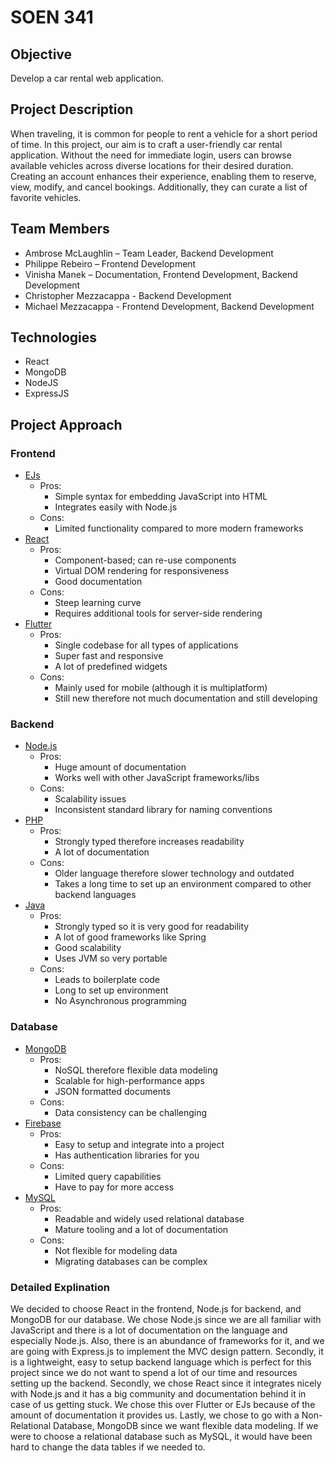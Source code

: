 <H1>SOEN 341</H1>
<h2>Objective</h2>
Develop a car rental web application.
<h2>Project Description</h2>
<p>When traveling, it is common for people to rent a vehicle for a short period of time. In this project, our aim is to craft a user-friendly car rental application. Without the need for immediate login, users can browse available vehicles across diverse locations for their desired duration. Creating an account enhances their experience, enabling them to reserve, view, modify, and cancel bookings. Additionally, they can curate a list of favorite vehicles.</p>
<h2>Team Members</h2>
<ul>
  <li>Ambrose McLaughlin – Team Leader, Backend Development</li>
  <li>Philippe Rebeiro – Frontend Development</li>
  <li>Vinisha Manek – Documentation, Frontend Development, Backend Development</li>
  <li>Christopher Mezzacappa - Backend Development</li>
  <li>Michael Mezzacappa - Frontend Development, Backend Development</li>
</ul>
<h2>Technologies</h2>
<ul>
  <li>React</li>
  <li>MongoDB</li>
  <li>NodeJS</li>
  <li>ExpressJS</li>
</ul>

<h2>Project Approach</h3>

  <h3><strong>Frontend</strong></h3>
  <ul>
    <li><u>EJs</u>
      <ul>
        <li>Pros:
          <ul>
            <li>Simple syntax for embedding JavaScript into HTML</li>
            <li>Integrates easily with Node.js</li>
          </ul>
        </li>
        <li>Cons:
          <ul>
            <li>Limited functionality compared to more modern frameworks</li>
          </ul>
        </li>
      </ul>
    </li>
    <li><u>React</u>
      <ul>
        <li>Pros:
          <ul>
            <li>Component-based; can re-use components</li>
            <li>Virtual DOM rendering for responsiveness</li>
            <li>Good documentation</li>
          </ul>
        </li>
        <li>Cons:
          <ul>
            <li>Steep learning curve</li>
            <li>Requires additional tools for server-side rendering</li>
          </ul>
        </li>
      </ul>
    </li>
    <li><u>Flutter</u>
      <ul>
        <li>Pros:
          <ul>
            <li>Single codebase for all types of applications</li>
            <li>Super fast and responsive</li>
            <li>A lot of predefined widgets</li>
          </ul>
        </li>
        <li>Cons:
          <ul>
            <li>Mainly used for mobile (although it is multiplatform)</li>
            <li>Still new therefore not much documentation and still developing</li>
          </ul>
        </li>
      </ul>
    </li>
  </ul>

  <h3><strong>Backend</strong></h3>
  <ul>
    <li><u>Node.js</u>
      <ul>
        <li>Pros:
          <ul>
            <li>Huge amount of documentation</li>
            <li>Works well with other JavaScript frameworks/libs</li>
          </ul>
        </li>
        <li>Cons:
          <ul>
            <li>Scalability issues</li>
            <li>Inconsistent standard library for naming conventions</li>
          </ul>
        </li>
      </ul>
    </li>
    <li><u>PHP</u>
      <ul>
        <li>Pros:
          <ul>
            <li>Strongly typed therefore increases readability</li>
            <li>A lot of documentation</li>
          </ul>
        </li>
        <li>Cons:
          <ul>
            <li>Older language therefore slower technology and outdated</li>
            <li>Takes a long time to set up an environment compared to other backend languages</li>
          </ul>
        </li>
      </ul>
    </li>
    <li><u>Java</u>
      <ul>
        <li>Pros:
          <ul>
            <li>Strongly typed so it is very good for readability</li>
            <li>A lot of good frameworks like Spring</li>
            <li>Good scalability</li>
            <li>Uses JVM so very portable</li>
          </ul>
        </li>
        <li>Cons:
          <ul>
            <li>Leads to boilerplate code</li>
            <li>Long to set up environment</li>
            <li>No Asynchronous programming</li>
          </ul>
        </li>
      </ul>
    </li>
  </ul>

  <h3><strong>Database</strong></h3>
  <ul>
    <li><u>MongoDB</u>
      <ul>
        <li>Pros:
          <ul>
            <li>NoSQL therefore flexible data modeling</li>
            <li>Scalable for high-performance apps</li>
            <li>JSON formatted documents</li>
          </ul>
        </li>
        <li>Cons:
          <ul>
            <li>Data consistency can be challenging</li>
          </ul>
        </li>
      </ul>
    </li>
    <li><u>Firebase</u>
      <ul>
        <li>Pros:
          <ul>
            <li>Easy to setup and integrate into a project</li>
            <li>Has authentication libraries for you</li>
          </ul>
        </li>
        <li>Cons:
          <ul>
            <li>Limited query capabilities</li>
            <li>Have to pay for more access</li>
          </ul>
        </li>
      </ul>
    </li>
    <li><u>MySQL</u>
      <ul>
        <li>Pros:
          <ul>
            <li>Readable and widely used relational database</li>
            <li>Mature tooling and a lot of documentation</li>
          </ul>
        </li>
        <li>Cons:
          <ul>
            <li>Not flexible for modeling data</li>
            <li>Migrating databases can be complex</li>
          </ul>
        </li>
      </ul>
    </li>
  </ul>
<h3> Detailed Explination </h3>
  <p>We decided to choose React in the frontend, Node.js for backend, and MongoDB for our database. We chose Node.js since we are all familiar with JavaScript and there is a lot of documentation on the language and especially Node.js. Also, there is an abundance of frameworks for it, and we are going with Express.js to implement the MVC design pattern. Secondly, it is a lightweight, easy to setup backend language which is perfect for this project since we do not want to spend a lot of our time and resources setting up the backend. Secondly, we chose React since it integrates nicely with Node.js and it has a big community and documentation behind it in case of us getting stuck. We chose this over Flutter or EJs because of the amount of documentation it provides us. Lastly, we chose to go with a Non-Relational Database, MongoDB since we want flexible data modeling. If we were to choose a relational database such as MySQL, it would have been hard to change the data tables if we needed to.
  </p>
